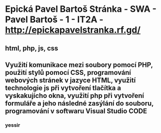 # Epická Pavel Bartoš Stránka - SWA - Pavel Bartoš - 1 - IT2A - http://epickapavelstranka.rf.gd/
## html, php, js, css
## Využití komunikace mezi soubory pomocí PHP, použití stylů pomocí CSS, programování webových stránek v jazyce HTML, využití technologie js při vytvoření tlačítka a vyskakujícho okna, využití php při vytvoření formuláře a jeho následné zasýlání do souboru, programování v softwaru Visual Studio CODE
### yessir
